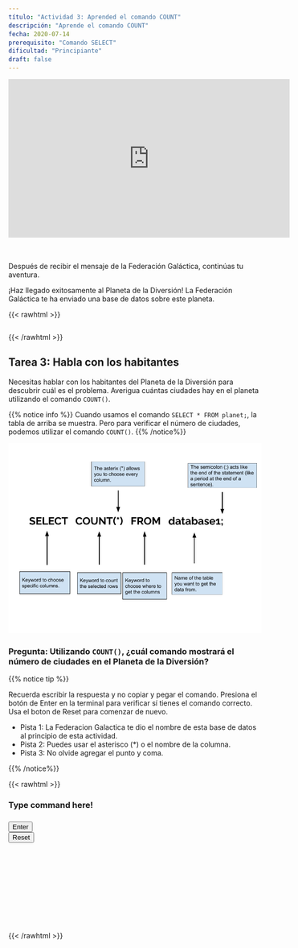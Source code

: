 ```yaml
---
título: "Actividad 3: Aprended el comando COUNT"
descripción: "Aprende el comando COUNT"
fecha: 2020-07-14
prerequisito: "Comando SELECT"
dificultad: "Principiante"
draft: false
---
```

<!-- Links for javascript and CSS needed for drop down logic -->
<link rel="stylesheet" href="../default/_default.css" type="text/css"></link>
<link rel="stylesheet" href="../default/_type.css" type="text/css"></link>
<script type="text/javascript" src="../default/alasql.js"></script>
<script type="text/javascript" src="../default/_default.js"></script>
<script type="text/javascript" src="../default/_type.js"></script>
<script type="text/javascript" src="../default/db.js"></script>
<script type="text/javascript" src="_activity3.js"></script>

<p style="text-align: center;"><iframe width="560" height="315" src="https://www.youtube.com/embed/Rvhy5DOuWHQ" title="YouTube video player" frameborder="0" allow="accelerometer; autoplay; clipboard-write; encrypted-media; gyroscope; picture-in-picture" allowfullscreen></iframe></p>

<br>

Después de recibir el mensaje de la Federación Galáctica, continúas tu aventura.

¡Haz llegado exitosamente al Planeta de la Diversión! La Federación Galáctica te ha enviado una base de datos sobre este planeta. 

{{< rawhtml >}}
  <table id="planettable">
    <tr>
    </tr>
    <script>displaytable("planet", "planettable");</script>
  </table>
{{< /rawhtml >}}

## Tarea 3: Habla con los habitantes
Necesitas hablar con los habitantes del Planeta de la Diversión para descubrir cuál es el problema. Averigua cuántas ciudades hay en el planeta utilizando el comando `COUNT()`. 

{{% notice info %}}
Cuando usamos el comando `SELECT * FROM planet;`, la tabla de arriba se muestra. Pero para verificar el número de ciudades, podemos utilizar el comando `COUNT()`.
{{% /notice%}}

![count](assets/count.png)

### Pregunta: Utilizando `COUNT()`, ¿cuál comando mostrará el número de ciudades en el Planeta de la Diversión? 

{{% notice tip %}}

Recuerda escribir la respuesta y no copiar y pegar el comando. Presiona el botón de Enter en la terminal para verificar sí tienes el comando correcto. Usa el boton de Reset para comenzar de nuevo.

* Pista 1: La Federacion Galactica te dio el nombre de esta base de datos al principio de esta actividad. 
* Pista 2: Puedes usar el asterisco (*) o el nombre de la columna.
* Pista 3: No olvide agregar el punto y coma. 

{{% /notice%}}

{{< rawhtml >}}
  <div class="content_scaler">
    <div class="terminal_div" id="terminal_div">
      <div class = "outer">
        <h3 id = "commands" contenteditable="true" onclick="placeholder()">Type command here!</h3>
      </div>
      <div class = "prev">
        <h3 id = "prev"></h3>
      </div>
      <div style="clear: both;"></div> 
      <button class="button button1" onclick="sql()"> Enter </button>
      <div style="clear: both;"></div> 
      <button class = "button reset" onclick="reset()">Reset</button>
    </div> <!-- terminal_div -->
  </div> <!-- content_scaler -->
  
  <div style="clear: both;"></div> 

  <h1 class="error" id="sqlcommand" style="visibility:hidden"><strong>ERROR INVALID INPUT></strong></h1>
  <table id="table">
    <tr>
    </tr>
  </table>
  <h4 id="story"></h4>

  <!-- Tells User to continue mission -->
  <div class="resume_plot" id="resume_plot" style="visibility:hidden">
    <p>Encontraste el comando correcto para mostrar la base de datos completa. Esto es útil cuando quieres ver toda la información al alcance de tus dedos.</p>
    <div class="alert">
      <span id="check">&#10003;</span>
      ¡Has completado la tarea!¡Continúa a la siguiente misión! 
    </div>
  </div>
{{< /rawhtml >}}
